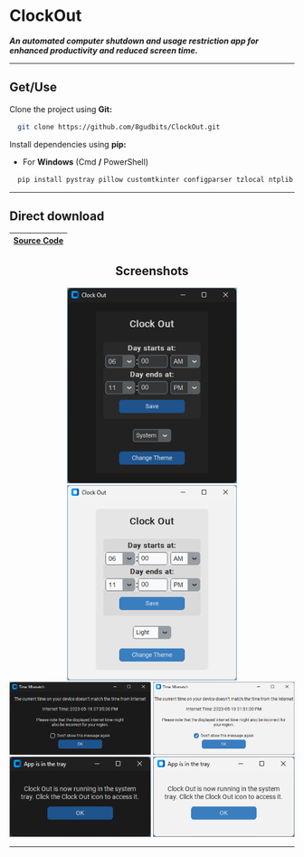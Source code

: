 # ClockOut

_**An automated computer shutdown and usage restriction app for enhanced productivity and reduced screen time.**_

---

## Get/Use

Clone the project using **Git:**

```bash
  git clone https://github.com/8gudbits/ClockOut.git
```

Install dependencies using **pip:**

- For **Windows** (Cmd **/** PowerShell)

```bash
  pip install pystray pillow customtkinter configparser tzlocal ntplib pytz
```

---

## Direct download

| [Source Code](https://github.com/8gudbits/IntergalacticWar/archive/refs/heads/main.zip) |
|---|

<div align="center">

## Screenshots

<img src="https://github.com/8gudbits/ClockOut/blob/main/Preview/ClockOut-Dark.png?raw=true" alt="game_menu" width="300">

<img src="https://github.com/8gudbits/ClockOut/blob/main/Preview/ClockOut-Light.png?raw=true" alt="app_image" width="300">

<br>

<img src="https://github.com/8gudbits/ClockOut/blob/main/Preview/ClockOut-Mismatch.png?raw=true" alt="app_image" width="250">

<img src="https://github.com/8gudbits/ClockOut/blob/main/Preview/ClockOut-Mismatch-Light.png?raw=true" alt="app_image" width="250">

<br>

<img src="https://github.com/8gudbits/ClockOut/blob/main/Preview/ClockOut-InTray.png?raw=true" alt="app_image" width="250">

<img src="https://github.com/8gudbits/ClockOut/blob/main/Preview/ClockOut-InTray-Light.png?raw=true" alt="app_image" width="250">

---

</div>
